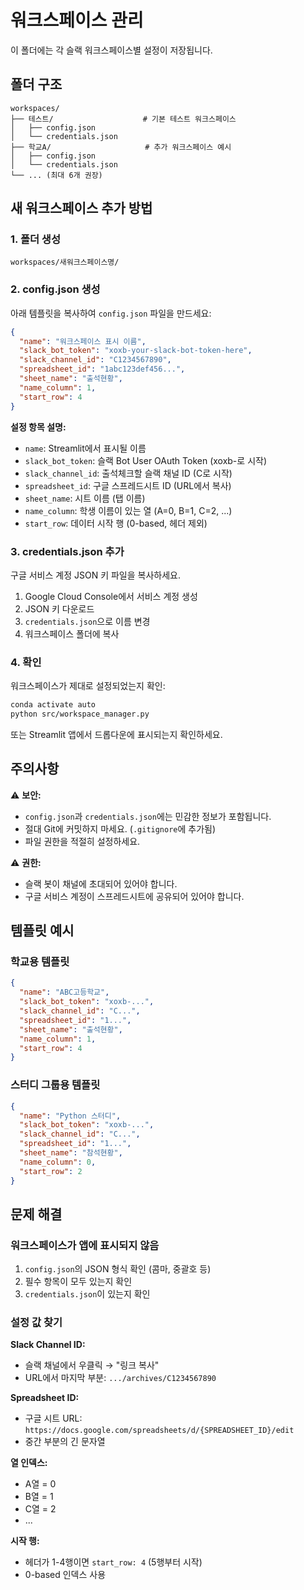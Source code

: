 # 워크스페이스 관리

이 폴더에는 각 슬랙 워크스페이스별 설정이 저장됩니다.

## 폴더 구조

```
workspaces/
├── 테스트/                    # 기본 테스트 워크스페이스
│   ├── config.json
│   └── credentials.json
├── 학교A/                     # 추가 워크스페이스 예시
│   ├── config.json
│   └── credentials.json
└── ... (최대 6개 권장)
```

## 새 워크스페이스 추가 방법

### 1. 폴더 생성
```
workspaces/새워크스페이스명/
```

### 2. config.json 생성

아래 템플릿을 복사하여 `config.json` 파일을 만드세요:

```json
{
  "name": "워크스페이스 표시 이름",
  "slack_bot_token": "xoxb-your-slack-bot-token-here",
  "slack_channel_id": "C1234567890",
  "spreadsheet_id": "1abc123def456...",
  "sheet_name": "출석현황",
  "name_column": 1,
  "start_row": 4
}
```

**설정 항목 설명:**
- `name`: Streamlit에서 표시될 이름
- `slack_bot_token`: 슬랙 Bot User OAuth Token (xoxb-로 시작)
- `slack_channel_id`: 출석체크할 슬랙 채널 ID (C로 시작)
- `spreadsheet_id`: 구글 스프레드시트 ID (URL에서 복사)
- `sheet_name`: 시트 이름 (탭 이름)
- `name_column`: 학생 이름이 있는 열 (A=0, B=1, C=2, ...)
- `start_row`: 데이터 시작 행 (0-based, 헤더 제외)

### 3. credentials.json 추가

구글 서비스 계정 JSON 키 파일을 복사하세요.

1. Google Cloud Console에서 서비스 계정 생성
2. JSON 키 다운로드
3. `credentials.json`으로 이름 변경
4. 워크스페이스 폴더에 복사

### 4. 확인

워크스페이스가 제대로 설정되었는지 확인:

```bash
conda activate auto
python src/workspace_manager.py
```

또는 Streamlit 앱에서 드롭다운에 표시되는지 확인하세요.

## 주의사항

⚠️ **보안:**
- `config.json`과 `credentials.json`에는 민감한 정보가 포함됩니다.
- 절대 Git에 커밋하지 마세요. (`.gitignore`에 추가됨)
- 파일 권한을 적절히 설정하세요.

⚠️ **권한:**
- 슬랙 봇이 채널에 초대되어 있어야 합니다.
- 구글 서비스 계정이 스프레드시트에 공유되어 있어야 합니다.

## 템플릿 예시

### 학교용 템플릿
```json
{
  "name": "ABC고등학교",
  "slack_bot_token": "xoxb-...",
  "slack_channel_id": "C...",
  "spreadsheet_id": "1...",
  "sheet_name": "출석현황",
  "name_column": 1,
  "start_row": 4
}
```

### 스터디 그룹용 템플릿
```json
{
  "name": "Python 스터디",
  "slack_bot_token": "xoxb-...",
  "slack_channel_id": "C...",
  "spreadsheet_id": "1...",
  "sheet_name": "참석현황",
  "name_column": 0,
  "start_row": 2
}
```

## 문제 해결

### 워크스페이스가 앱에 표시되지 않음

1. `config.json`의 JSON 형식 확인 (콤마, 중괄호 등)
2. 필수 항목이 모두 있는지 확인
3. `credentials.json`이 있는지 확인

### 설정 값 찾기

**Slack Channel ID:**
- 슬랙 채널에서 우클릭 → "링크 복사"
- URL에서 마지막 부분: `.../archives/C1234567890`

**Spreadsheet ID:**
- 구글 시트 URL: `https://docs.google.com/spreadsheets/d/{SPREADSHEET_ID}/edit`
- 중간 부분의 긴 문자열

**열 인덱스:**
- A열 = 0
- B열 = 1
- C열 = 2
- ...

**시작 행:**
- 헤더가 1-4행이면 `start_row: 4` (5행부터 시작)
- 0-based 인덱스 사용

